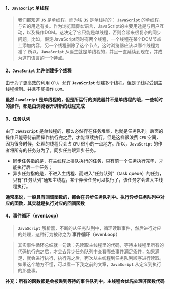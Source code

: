 #### 1、`JavaScript` 单线程
>我们都知道 **`JS`** 是单线程，而为啥 **`JS`** 是单线程的：
**`JavaScript`** 的单线程，与它的用途有关。作为浏览器脚本语言，JavaScript的主要用途是与用户互动，以及操作DOM。这决定了它只能是单线程，否则会带来很复杂的同步问题。比如，假定JavaScript同时有两个线程，一个线程在某个DOM节点上添加内容，另一个线程删除了这个节点，这时浏览器应该以哪个线程为准？
所以，**`JavaScript`** 从诞生就是单线程的，并且一直延续到现在，并成为这门语言的一个特点。


#### 2、`JavaScript` 允许创建多个线程

由于为了更高效的利用 `CPU`，允许 **`JavaScript`** 创建多个线程。但是子线程受到主线程控制。并且不能操作 `DOM`。

**虽然 `JavaScript` 是单线程的，但是所运行的浏览器并不是单线程的哦，一些耗时的操作，都是由浏览器开辟新的线程完成**

#### 3、任务队列

由于 **`JavaScript`** 是单线程的，那么必然存在任务堆集，也就是任务队列。后面的操作只能等待前面操作执行完之后，才能继续执行。但是这样很浪费 `CPU` 空间，因为很多时候，处理的线程只会占 `CPU` 很小的一点地方。所以，`JavaScript` 的作者将所有的任务分为了，同步任务跟异步任务。

- 同步任务指的是，在主线程上排队执行的任务，只有前一个任务执行完毕，才能执行后一个任务；
- 异步任务指的是，不进入主线程、而进入"任务队列"（task queue）的任务，只有"任务队列"通知主线程，某个异步任务可以执行了，该任务才会进入主线程执行。

**通常来说，一般具有回调函数的，都会在异步任务队列中。执行异步任务队列中对应的函数，其实就是执行对应的回调函数**

#### 4、事件循环（evenLoop）

> **`JavaScript`** 解析器，不断的从任务队列中，循环读取事件，然后进行对应的处理，这种行为被称之为 **事件循环（evenLoop）**

> 其实事件循环总结就一句话：先读取主线程里的代码，等待主线程里所有的代码执行完之后，才会去异步任务队列中查看哪些事件满足条件，如果满足，就会进行执行，执行完之后，再次从主线程到任务队列顺序进行读取。
> 如果这个地方不懂，可以看一下我之前的文章，**`JavaScript`** 从定义到执行的那些事。


**补充：所有的函数都是会被丢到等待的事件队列中。主线程会优先处理非函数代码**